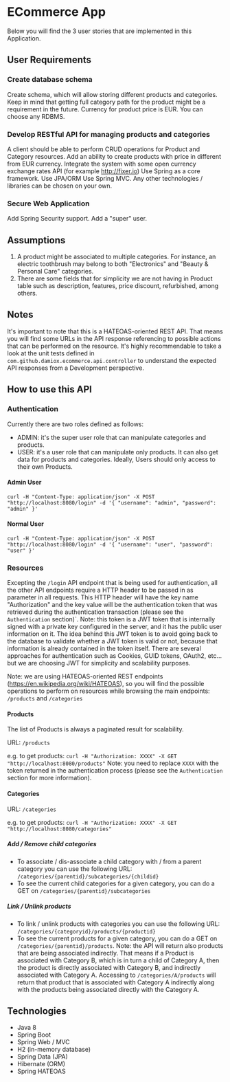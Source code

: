 # ECommerce App

Below you will find the 3 user stories that are implemented in this Application.

## User Requirements

### Create database schema

Create schema, which will allow storing different products and categories.
Keep in mind that getting full category path for the product might be a requirement in the future.
Currency for product price is EUR.
You can choose any RDBMS.

### Develop RESTful API for managing products and categories

A client should be able to perform CRUD operations for Product and Category resources.
Add an ability to create products with price in different from EUR currency. Integrate the system with some open currency exchange rates API (for example http://fixer.io)
Use Spring as a core framework.
Use JPA/ORM
Use Spring MVC.
Any other technologies / libraries can be chosen on your own.

### Secure Web Application

Add Spring Security support.
Add a "super" user.

## Assumptions

1. A product might be associated to multiple categories. For instance, an electric toothbrush may belong to both "Electronics" and "Beauty & Personal Care" categories.
2. There are some fields that for simplicity we are not having in Product table such as description, features, price discount, refurbished, among others.

## Notes

It's important to note that this is a HATEOAS-oriented REST API. That means you will find some URLs in the API response referencing to possible actions that can be performed on the resource.
It's highly recommendable to take a look at the unit tests defined in `com.github.damiox.ecommerce.api.controller` to understand the expected API responses from a Development perspective.


## How to use this API

### Authentication

Currently there are two roles defined as follows:
- ADMIN: it's the super user role that can manipulate categories and products.
- USER: it's a user role that can manipulate only products. It can also get data for products and categories. Ideally, Users should only access to their own Products.

#### Admin User
`curl -H "Content-Type: application/json" -X POST "http://localhost:8080/login" -d '{ "username": "admin", "password": "admin" }'`

#### Normal User
`curl -H "Content-Type: application/json" -X POST "http://localhost:8080/login" -d '{ "username": "user", "password": "user" }'`

### Resources

Excepting the `/login` API endpoint that is being used for authentication, all the other API endpoints require a HTTP header to be passed in as parameter in all requests.
This HTTP header will have the key name "Authorization" and the key value will be the authentication token that was retrieved during the authentication transaction (please see the `Authentication` section)`.
Note: this token is a JWT token that is internally signed with a private key configured in the server, and it has the public user information on it.
The idea behind this JWT token is to avoid going back to the database to validate whether a JWT token is valid or not, because that information is already contained in the token itself.
There are several approaches for authentication such as Cookies, GUID tokens, OAuth2, etc... but we are choosing JWT for simplicity and scalability purposes.

Note: we are using HATEOAS-oriented REST endpoints (https://en.wikipedia.org/wiki/HATEOAS), so you will find the possible operations to perform on resources while browsing the main endpoints: `/products` and `/categories`

#### Products

The list of Products is always a paginated result for scalability.

URL: `/products`

e.g. to get products: `curl -H "Authorization: XXXX" -X GET "http://localhost:8080/products"`
Note: you need to replace `XXXX` with the token returned in the authentication process (please see the `Authentication` section for more information).

#### Categories

URL: `/categories`

e.g. to get products: `curl -H "Authorization: XXXX" -X GET "http://localhost:8080/categories"`

##### Add / Remove child categories

* To associate / dis-associate a child category with / from a parent category you can use the following URL: `/categories/{parentid}/subcategories/{childid}`
* To see the current child categories for a given category, you can do a GET on `/categories/{parentid}/subcategories`

##### Link / Unlink products

* To link / unlink products with categories you can use the following URL: `/categories/{categoryid}/products/{productid}`
* To see the current products for a given category, you can do a GET on `/categories/{parentid}/products`.
Note: the API will return also products that are being associated indirectly.
That means if a Product is associated with Category B, which is in turn a child of Category A,
then the product is directly associated with Category B, and indirectly associated with Category A.
Accessing to `/categories/A/products` will return that product that is associated with Category A indirectly along with the products being associated directly with the Category A.

## Technologies

* Java 8
* Spring Boot
* Spring Web / MVC
* H2 (in-memory database)
* Spring Data (JPA)
* Hibernate (ORM)
* Spring HATEOAS
